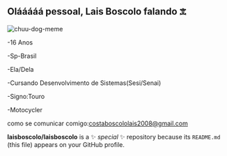 ## Olááááá pessoal, Lais Boscolo falando 𖠊
![chuu-dog-meme](https://github.com/user-attachments/assets/a707469e-9b45-41d2-8e52-6b4aaaacbf77)

-16 Anos

-Sp-Brasil

-Ela/Dela

-Cursando Desenvolvimento de Sistemas(Sesi/Senai)

-Signo:Touro

-Motocycler

como se comunicar comigo:costaboscololais2008@gmail.com





**laisboscolo/laisboscolo** is a ✨ _special_ ✨ repository because its `README.md` (this file) appears on your GitHub profile.






